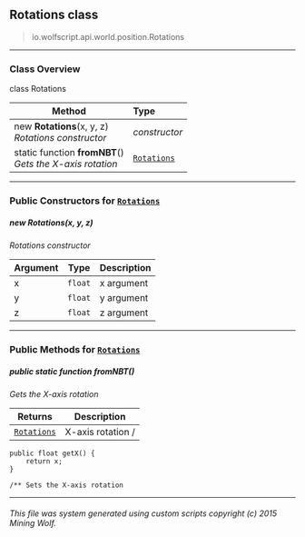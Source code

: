 ## Rotations __class__

>io.wolfscript.api.world.position.Rotations

---

### Class Overview

class Rotations

Method | Type   
--- | :--- 
new __Rotations__(x, y, z) <br> _Rotations constructor_ | _constructor_
static function __fromNBT__() <br> _Gets the X-axis rotation_ | [`Rotations`](Rotations.md)



---

### Public Constructors for [`Rotations`](Rotations.md)

##### <a id='rotations'></a>new __Rotations__(x, y, z) 

_Rotations constructor_

Argument | Type | Description  
--- | --- | --- 
x | `float` | x argument
y | `float` | y argument
z | `float` | z argument

---

### Public Methods for [`Rotations`](Rotations.md)

##### <a id='fromnbt'></a>public static function __fromNBT__()

_Gets the X-axis rotation_

Returns | Description
--- | --- 
[`Rotations`](Rotations.md) | X-axis rotation /
    public float getX() {
        return x;
    }

    /** Sets the X-axis rotation


---


###### This file was system generated using custom scripts copyright (c) 2015 Mining Wolf.
	


